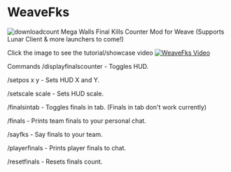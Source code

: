 # WeaveFks
<img alt="downloadcount" src="https://img.shields.io/github/downloads/ballmc/weavefks/total" />
Mega Walls Final Kills Counter Mod for Weave (Supports Lunar Client & more launchers to come!) 

Click the image to see the tutorial/showcase video
[![WeaveFks Video](https://img.youtube.com/vi/gOGUhtQOL3E/maxresdefault.jpg)](https://www.youtube.com/watch?v=gOGUhtQOL3E)

Commands
/displayfinalscounter - Toggles HUD.

/setpos x y - Sets HUD X and Y.

/setscale scale - Sets HUD scale.

/finalsintab - Toggles finals in tab. (Finals in tab don't work currently)

/finals - Prints team finals to your personal chat.

/sayfks - Say finals to your team.

/playerfinals - Prints player finals to chat.

/resetfinals - Resets finals count.
